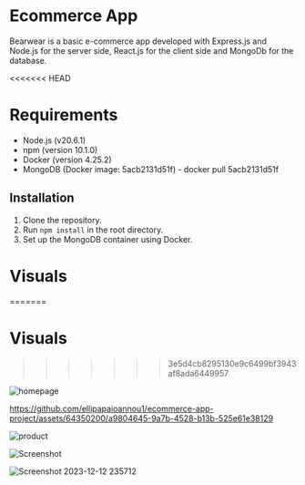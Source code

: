 # Ecommerce App

Bearwear is a basic e-commerce app developed with Express.js and Node.js for the server side, React.js for the client side and MongoDb for the database.

<<<<<<< HEAD
# Requirements

- Node.js (v20.6.1)
- npm (version 10.1.0)
- Docker (version 4.25.2)
- MongoDB (Docker image: 5acb2131d51f) - docker pull 5acb2131d51f

## Installation

1. Clone the repository.
2. Run `npm install` in the root directory.
3. Set up the MongoDB container using Docker.


# Visuals
=======
# Visuals 
>>>>>>> 3e5d4cb8295130e9c6499bf3943af8ada6449957

![homepage](https://github.com/ellipapaioannou1/ecommerce-app-project/assets/64350200/ccce8623-3d74-40a1-b3b1-4d0a39d5e038)

https://github.com/ellipapaioannou1/ecommerce-app-project/assets/64350200/a9804645-9a7b-4528-b13b-525e61e38129

![product](https://github.com/ellipapaioannou1/ecommerce-app-project/assets/64350200/e6ddba0b-b2f1-4fe1-a4c2-51685c1bae1c)

![Screenshot](https://github.com/ellipapaioannou1/ecommerce-app-project/assets/64350200/19b5e495-76b3-4af0-965f-b3d706c64a83)

![Screenshot 2023-12-12 235712](https://github.com/ellipapaioannou1/ecommerce-app-project/assets/64350200/fb2cfc2a-85db-494d-b757-cdf51a654cb7)

